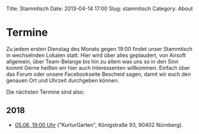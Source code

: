 Title: Stammtisch
Date: 2013-04-14 17:00 
Slug: stammtisch
Category: About

# Termine

Zu jedem ersten Dienstag des Monats gegen 19:00 findet unser Stammtisch in wechselnden Lokalen statt. Hier wird über alles geplaudert, von Airsoft allgemein, über Team-Belange bis hin zu allem was uns so in den Sinn kommt 
Gerne heißen wir hier auch Interessenten willkommen. Einfach über das Forum oder unsere Facebookseite Bescheid sagen, damit wir euch den genauen Ort und Uhrzeit durchgeben können.

Die nächsten Termine sind also:

## 2018

* [05.06, 19:00 Uhr](https://goo.gl/maps/eYD44LZDuVH2) ("KurturGarten", Königstraße 93, 90402 Nürnberg).
